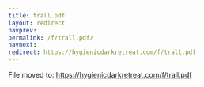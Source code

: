 ```yaml
---
title: trall.pdf
layout: redirect
navprev: 
permalink: /f/trall.pdf/
navnext: 
redirect: https://hygienicdarkretreat.com/f/trall.pdf
---
```


File moved to: <https://hygienicdarkretreat.com/f/trall.pdf>
